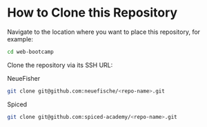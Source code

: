 # How to Clone this Repository

Navigate to the location where you want to place this repository, for example:

```bash
cd web-bootcamp
```

Clone the repository via its SSH URL:

NeueFisher

```bash
git clone git@github.com:neuefische/<repo-name>.git
```

Spiced

```bash
git clone git@github.com:spiced-academy/<repo-name>.git
```
